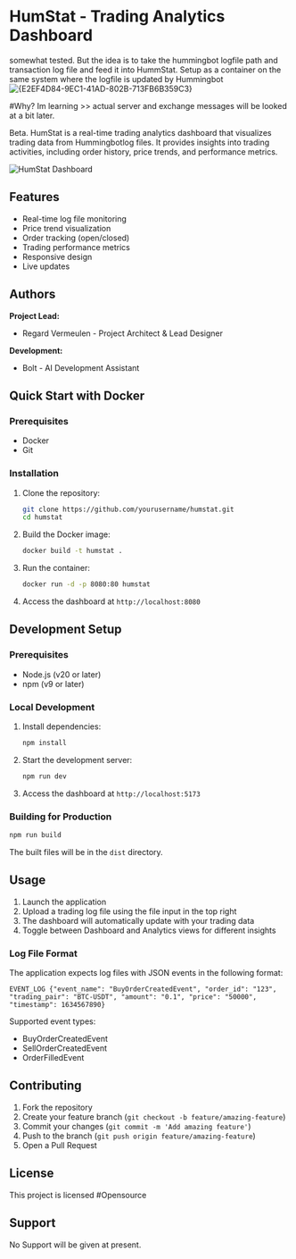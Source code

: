 # HumStat - Trading Analytics Dashboard
somewhat tested. But the idea is to take the hummingbot logfile path and transaction log file and feed it into HummStat. Setup as a container on the same system where the logfile is updated by Hummingbot
![{E2EF4D84-9EC1-41AD-802B-713FB6B359C3}](https://github.com/user-attachments/assets/bab8b70e-d4c3-4ee8-8c00-67deb40e181e)

#Why? 
Im learning >> actual server and exchange messages will be looked at a bit later. 

Beta.
HumStat is a real-time trading analytics dashboard that visualizes trading data from Hummingbotlog files. It provides insights into trading activities, including order history, price trends, and performance metrics.

![HumStat Dashboard](screenshot.png)

## Features

- Real-time log file monitoring
- Price trend visualization
- Order tracking (open/closed)
- Trading performance metrics
- Responsive design
- Live updates

## Authors

**Project Lead:**
- Regard Vermeulen - Project Architect & Lead Designer

**Development:**
- Bolt - AI Development Assistant

## Quick Start with Docker

### Prerequisites

- Docker
- Git

### Installation

1. Clone the repository:
   ```bash
   git clone https://github.com/yourusername/humstat.git
   cd humstat
   ```

2. Build the Docker image:
   ```bash
   docker build -t humstat .
   ```

3. Run the container:
   ```bash
   docker run -d -p 8080:80 humstat
   ```

4. Access the dashboard at `http://localhost:8080`

## Development Setup

### Prerequisites

- Node.js (v20 or later)
- npm (v9 or later)

### Local Development

1. Install dependencies:
   ```bash
   npm install
   ```

2. Start the development server:
   ```bash
   npm run dev
   ```

3. Access the dashboard at `http://localhost:5173`

### Building for Production

```bash
npm run build
```

The built files will be in the `dist` directory.

## Usage

1. Launch the application
2. Upload a trading log file using the file input in the top right
3. The dashboard will automatically update with your trading data
4. Toggle between Dashboard and Analytics views for different insights

### Log File Format

The application expects log files with JSON events in the following format:

```
EVENT_LOG {"event_name": "BuyOrderCreatedEvent", "order_id": "123", "trading_pair": "BTC-USDT", "amount": "0.1", "price": "50000", "timestamp": 1634567890}
```

Supported event types:
- BuyOrderCreatedEvent
- SellOrderCreatedEvent
- OrderFilledEvent

## Contributing

1. Fork the repository
2. Create your feature branch (`git checkout -b feature/amazing-feature`)
3. Commit your changes (`git commit -m 'Add amazing feature'`)
4. Push to the branch (`git push origin feature/amazing-feature`)
5. Open a Pull Request

## License

This project is licensed #Opensource

## Support

No Support will be given at present.   
